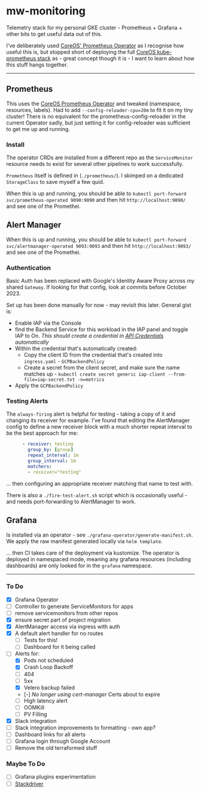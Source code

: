 # mw-monitoring

Telemetry stack for my personal GKE cluster - Prometheus + Grafana + other bits to get useful data out of this.

I've deliberately used [CoreOS' Prometheus Operator](https://github.com/coreos/prometheus-operator) as I recognise how useful this is, but stopped short of deploying the full [CoreOS kube-prometheus stack](https://github.com/coreos/kube-prometheus) as - great concept though it is - I want to learn about how this stuff hangs together.

---

## Prometheus

This uses the [CoreOS Prometheus Operator](https://github.com/coreos/prometheus-operator/blob/master/bundle.yaml) and tweaked (namespace, resources, labels). Had to add `--config-reloader-cpu=20m` to fit it on my tiny cluster! There is no equivalent for the prometheus-config-reloader in the current Operator sadly, but just setting it for config-reloader was sufficient to get me up and running.

### Install

The operator CRDs are installed from a different repo as the `ServiceMonitor` resource needs to exist for several other pipelines to work successfully.

`Prometheus` itself is defined in (`./prometheus/`). I skimped on a dedicated `StorageClass` to save myself a few quid.

When this is up and running, you should be able to `kubectl port-forward svc/prometheus-operated 9090:9090` and then hit `http://localhost:9090/` and see one of the Promethei.

## Alert Manager

When this is up and running, you should be able to `kubectl port-forward svc/alertmanager-operated 9093:9093` and then hit `http://localhost:9093/` and see one of the Promethei.

### Authentication

Basic Auth has been replaced with Google's Identity Aware Proxy across my shared `Gateway`. If looking for that config, look at commits before October 2023.

Set up has been done manually for now - may revisit this later. General gist is:

- Enable IAP via the Console
- find the Backend Service for this workload in the IAP panel and toggle IAP to On. _This should create a credential in [API Credentials](https://console.cloud.google.com/apis/credentials) automatically_
- Within the credential that's automatically created:
  - Copy the client ID from the credential that's created into `ingress.yaml` - `GCPBackendPolicy`
  - Create a secret from the client secret, and make sure the name matches up - `kubectl create secret generic iap-client --from-file=iap-secret.txt -n=metrics`
- Apply the `GCPBackendPolicy`

### Testing Alerts

The `always-firing` alert is helpful for testing - taking a copy of it and changing its receiver for example. I've found that editing the AlertManager config to define a new receiver block with a much shorter repeat interval to be the best approach for me:

```yaml
      - receiver: testing
        group_by: [group]
        repeat_interval: 1m
        group_interval: 1m
        matchers:
        - receiver="testing"
```

... then configuring an appropriate receiver matching that name to test with.

There is also a `./fire-test-alert.sh` script which is occasionally useful - and needs port-forwarding to AlertManager to work.

## Grafana

Is installed via an operator - see `./grafana-operator/generate-manifest.sh`. We apply the raw manifest generated locally via `helm template`.

... then CI takes care of the deployment via kustomize. The operator is deployed in namespaced mode, meaning any grafana resources (including dashboards) are only looked for in the `grafana` namespace.

---

### To Do

- [x] Grafana Operator
- [ ] Controller to generate ServiceMonitors for apps
- [ ] remove servicemonitors from other repos
- [x] ensure secret part of project migration
- [x] AlertManager access via ingress with auth
- [x] A default alert handler for no routes
  - [ ] Tests for this!
  - [ ] Dashboard for it being called
- [ ] Alerts for:
  - [x] Pods not scheduled
  - [x] Crash Loop Backoff
  - [ ] 404
  - [ ] 5xx
  - [x] Velero backup failed
  - [-] _No longer using cert-manager_ Certs about to expire
  - [ ] High latency alert
  - [ ] OOMKill
  - [ ] PV Filling
- [x] Slack integration
- [ ] Slack integration improvements to formatting - own app?
- [ ] Dashboard links for all alerts
- [ ] Grafana login through Google Account
- [ ] Remove the old terraformed stuff

### Maybe To Do

- [ ] Grafana plugins experimentation
- [ ] [Stackdriver](https://grafana.com/docs/grafana/v6.5/features/datasources/stackdriver/)
